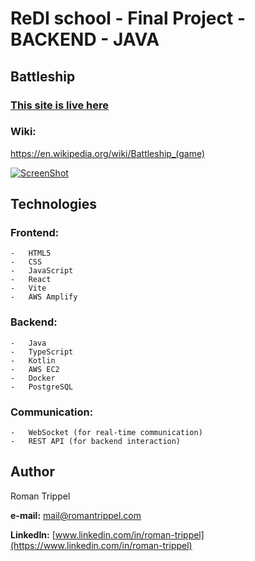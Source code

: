 # ReDI school - Final Project - BACKEND - JAVA
## Battleship
### [This site is live here](https://battleship.romantrippel.com/)

### Wiki:
https://en.wikipedia.org/wiki/Battleship_(game)

[![ScreenShot](https://battleship.romantrippel.com/assets/images/main-gif.gif)](https://game.romantrippel.com/)


## Technologies

### Frontend:
    -   HTML5
    -   CSS
    -   JavaScript
    -   React
    -   Vite
    -   AWS Amplify


### Backend:
    -   Java
    -   TypeScript
    -   Kotlin
    -   AWS EC2
    -   Docker
    -   PostgreSQL

### Communication:
    -   WebSocket (for real-time communication)
    -   REST API (for backend interaction)

## Author

Roman Trippel

**e-mail:** [mail@romantrippel.com](mailto:mail@romantrippel.com)


**LinkedIn:** [www.linkedin.com/in/roman-trippel](https://www.linkedin.com/in/roman-trippel)